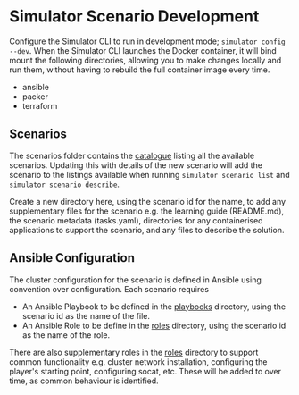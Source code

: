 # Simulator Scenario Development

Configure the Simulator CLI to run in development mode; `simulator config --dev`. When the Simulator CLI launches the
Docker container, it will bind mount the following directories, allowing you to make changes locally and run them,
without having to rebuild the full container image every time.

* ansible
* packer
* terraform

## Scenarios

The scenarios folder contains the [catalogue](../scenarios/scenarios.yaml) listing all the available scenarios. Updating
this with details of the new scenario will add the scenario to the listings available when running
`simulator scenario list` and `simulator scenario describe`.

Create a new directory here, using the scenario id for the name, to add any supplementary files for the scenario e.g.
the learning guide (README.md), the scenario metadata (tasks.yaml), directories for any containerised applications to
support the scenario, and any files to describe the solution.

[//]: # (TODO: determine future of tasks.yaml, format and naming)

## Ansible Configuration

The cluster configuration for the scenario is defined in Ansible using convention over configuration. Each scenario
requires

* An Ansible Playbook to be defined in the [playbooks](../ansible/playbooks) directory, using the scenario id as the
name of the file.
* An Ansible Role to be define in the [roles](../ansible/roles) directory, using the scenario id as the name of the role.

There are also supplementary roles in the [roles](../ansible/roles) directory to support common functionality e.g.
cluster network installation, configuring the player's starting point, configuring socat, etc. These will be added to
over time, as common behaviour is identified.
